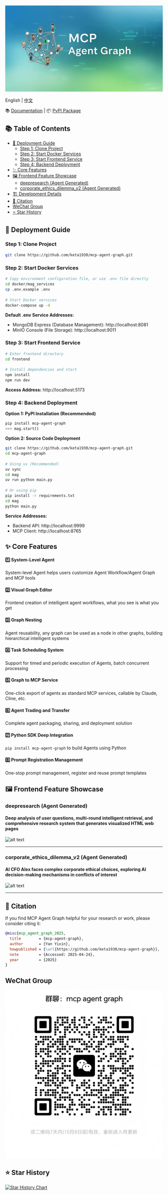 ![MCP Agent Graph Logo](assets/logo.png)

English | [中文](README_CN.md)

📚 [Documentation](https://keta1930.github.io/mcp-agent-graph/#) | 📦 [PyPI Package](https://pypi.org/project/mcp-agent-graph/)

## 📚 Table of Contents

- [🚀 Deployment Guide](#-deployment-guide)
  - [Step 1: Clone Project](#step-1-clone-project)
  - [Step 2: Start Docker Services](#step-2-start-docker-services)
  - [Step 3: Start Frontend Service](#step-3-start-frontend-service)
  - [Step 4: Backend Deployment](#step-4-backend-deployment)
- [✨ Core Features](#-core-features)
- [🖼️ Frontend Feature Showcase](#️-frontend-feature-showcase)
  - [deepresearch (Agent Generated)](#deepresearch-agent-generated)
  - [corporate_ethics_dilemma_v2 (Agent Generated)](#corporate_ethics_dilemma_v2-agent-generated)
- [🏗️ Development Details](#️-development-details)
- [📖 Citation](#-citation)
- [WeChat Group](#wechat-group)
- [⭐ Star History](#-star-history)

## 🚀 Deployment Guide

### Step 1: Clone Project
```bash
git clone https://github.com/keta1930/mcp-agent-graph.git
```

### Step 2: Start Docker Services

```bash
# Copy environment configuration file, or use .env file directly
cd docker/mag_services
cp .env.example .env

# Start Docker services
docker-compose up -d
```

**Default .env Service Addresses:**
- MongoDB Express (Database Management): http://localhost:8081
- MinIO Console (File Storage): http://localhost:9011

### Step 3: Start Frontend Service

```bash
# Enter frontend directory
cd frontend

# Install dependencies and start
npm install
npm run dev
```

**Access Address:** http://localhost:5173

### Step 4: Backend Deployment

**Option 1: PyPI Installation (Recommended)**
```bash
pip install mcp-agent-graph
>>> mag.start()
```

**Option 2: Source Code Deployment**
```bash
git clone https://github.com/keta1930/mcp-agent-graph.git
cd mcp-agent-graph

# Using uv (Recommended)
uv sync
cd mag
uv run python main.py

# Or using pip
pip install -r requirements.txt
cd mag
python main.py
```

**Service Addresses:**
- Backend API: http://localhost:9999
- MCP Client: http://localhost:8765

## ✨ Core Features

#### 1️⃣ System-Level Agent
System-level Agent helps users customize Agent Workflow/Agent Graph and MCP tools

#### 2️⃣ Visual Graph Editor
Frontend creation of intelligent agent workflows, what you see is what you get

#### 3️⃣ Graph Nesting
Agent reusability, any graph can be used as a node in other graphs, building hierarchical intelligent systems

#### 4️⃣ Task Scheduling System
Support for timed and periodic execution of Agents, batch concurrent processing

#### 5️⃣ Graph to MCP Service
One-click export of agents as standard MCP services, callable by Claude, Cline, etc.

#### 6️⃣ Agent Trading and Transfer
Complete agent packaging, sharing, and deployment solution

#### 7️⃣ Python SDK Deep Integration
`pip install mcp-agent-graph` to build Agents using Python

#### 8️⃣ Prompt Registration Management
One-stop prompt management, register and reuse prompt templates

## 🖼️ Frontend Feature Showcase

### deepresearch (Agent Generated)
#### Deep analysis of user questions, multi-round intelligent retrieval, and comprehensive research system that generates visualized HTML web pages
![alt text](appendix/deepresearch.png)

---
### corporate_ethics_dilemma_v2 (Agent Generated)
#### AI CFO Alex faces complex corporate ethical choices, exploring AI decision-making mechanisms in conflicts of interest
![alt text](appendix/corporate_ethics_dilemma_v2.png)

---

## 📖 Citation

If you find MCP Agent Graph helpful for your research or work, please consider citing it:

```bibtex
@misc{mcp_agent_graph_2025,
  title        = {mcp-agent-graph},
  author       = {Yan Yixin},
  howpublished = {\url{https://github.com/keta1930/mcp-agent-graph}},
  note         = {Accessed: 2025-04-24},
  year         = {2025}
}
```

## WeChat Group
![alt text](./assets/wechat.jpg)

## ⭐ Star History

[![Star History Chart](https://api.star-history.com/svg?repos=keta1930/mcp-agent-graph&type=Date)](https://www.star-history.com/#keta1930/mcp-agent-graph&Date)